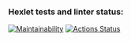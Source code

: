 ### Hexlet tests and linter status:
[![Maintainability](https://api.codeclimate.com/v1/badges/95190cc75a005c15f0c3/maintainability)](https://codeclimate.com/github/vreznv/frontend-project-44/maintainability)
[![Actions Status](https://github.com/vreznv/frontend-project-44/workflows/hexlet-check/badge.svg)](https://github.com/vreznv/frontend-project-44/actions)